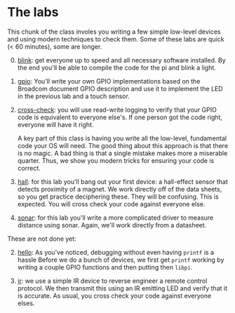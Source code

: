 # The labs

This chunk of the class involes you writing a few simple low-level
devices and using modern techniques to check them.  Some of these labs
are quick (< 60 minutes), some are longer.

  0. [blink](0-blink/): get everyone up to speed and all necessary
     software installed.  By the end you'll be able to compile the code
     for the pi and blink a light.

  1. [gpio](1-gpio/): You'll write your own
     GPIO implementations based on the Broadcom document GPIO description
     and use it to implement the LED in the previous lab and a touch
     sensor.

  2. [cross-check](2-cross-check/): you will use read-write logging
     to verify that your GPIO code is equivalent to everyone else's.
     If one person got the code right, everyone will have it right.

     A key part of this class is having you write all the low-level,
     fundamental code your OS will need.  The good thing about this
     approach is that there is no magic.  A bad thing is that a single
     mistake makes more a miserable quarter.  Thus, we show you modern
     tricks for ensuring your code is correct.

  3. [hall](3-hall-effect/):  for this lab you'll bang out your first
     device: a hall-effect sensor that detects proximity of a magnet.
     We work directly off of the data sheets, so you get practice
     deciphering these.    They will be confusing.  This is expected.
     You will cross check your code against everyone else.

  4. [sonar](4-sonar/): for this lab you'll write a more complicated
     driver to measure distance using sonar.  Again, we'll work directly
     from a datasheet.

These are not done yet:

  2. [hello](2-hello/): As you've noticed, debugging without even having
     `printf` is a hassle   Before we do a bunch of devices, we first
     get `printf` working by writing a couple GPIO functions and then
     putting then `libpi`.


  5. [ir](5-ir/): we use a simple IR device to reverse engineer a remote
     control protocol.    We then transmit this using an IR emitting LED
     and verify that it is accurate.  As usual, you cross check your code
     against everyone elses.
